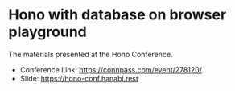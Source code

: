 # Hono with database on browser playground

The materials presented at the Hono Conference. 

- Conference Link: https://connpass.com/event/278120/
- Slide: https://hono-conf.hanabi.rest
